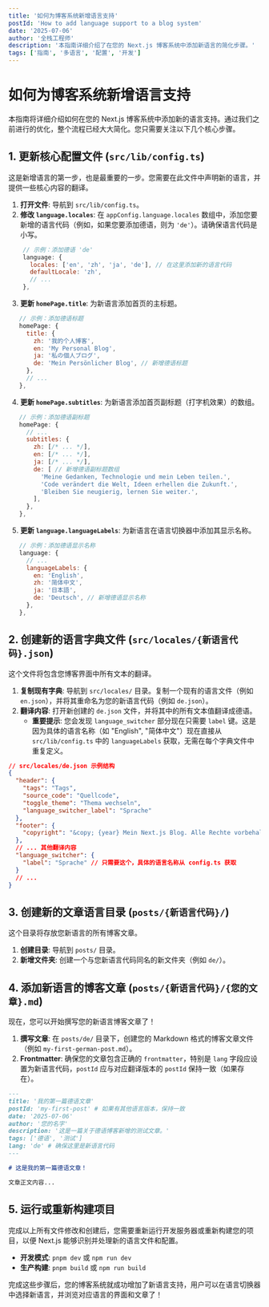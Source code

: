 ```yaml
---
title: '如何为博客系统新增语言支持'
postId: 'How to add language support to a blog system'
date: '2025-07-06'
author: '全栈工程师'
description: '本指南详细介绍了在您的 Next.js 博客系统中添加新语言的简化步骤。'
tags: ['指南', '多语言', '配置', '开发']
---
```


# 如何为博客系统新增语言支持

本指南将详细介绍如何在您的 Next.js 博客系统中添加新的语言支持。通过我们之前进行的优化，整个流程已经大大简化。您只需要关注以下几个核心步骤。

## 1. 更新核心配置文件 (`src/lib/config.ts`)

这是新增语言的第一步，也是最重要的一步。您需要在此文件中声明新的语言，并提供一些核心内容的翻译。

1. **打开文件**: 导航到 `src/lib/config.ts`。
2. **修改 `language.locales`**: 在 `appConfig.language.locales` 数组中，添加您要新增的语言代码（例如，如果您要添加德语，则为 `'de'`）。请确保语言代码是小写。

```javascript
    // 示例：添加德语 'de'
    language: {
      locales: ['en', 'zh', 'ja', 'de'], // 在这里添加新的语言代码
      defaultLocale: 'zh',
      // ...
    },
```

3. **更新 `homePage.title`**: 为新语言添加首页的主标题。

```javascript
   // 示例：添加德语标题
   homePage: {
     title: {
       zh: '我的个人博客',
       en: 'My Personal Blog',
       ja: '私の個人ブログ',
       de: 'Mein Persönlicher Blog', // 新增德语标题
     },
     // ...
   },
```

4. **更新 `homePage.subtitles`**: 为新语言添加首页副标题（打字机效果）的数组。

```javascript
   // 示例：添加德语副标题
   homePage: {
     // ...
     subtitles: {
       zh: [/* ... */],
       en: [/* ... */],
       ja: [/* ... */],
       de: [ // 新增德语副标题数组
         'Meine Gedanken, Technologie und mein Leben teilen.',
         'Code verändert die Welt, Ideen erhellen die Zukunft.',
         'Bleiben Sie neugierig, lernen Sie weiter.',
       ],
     },
   },
```

5. **更新 `language.languageLabels`**: 为新语言在语言切换器中添加其显示名称。

```javascript
   // 示例：添加德语显示名称
   language: {
     // ...
     languageLabels: {
       en: 'English',
       zh: '简体中文',
       ja: '日本語',
       de: 'Deutsch', // 新增德语显示名称
     },
   },
```

## 2. 创建新的语言字典文件 (`src/locales/{新语言代码}.json`)

这个文件将包含您博客界面中所有文本的翻译。

1. **复制现有字典**: 导航到 `src/locales/` 目录。复制一个现有的语言文件（例如 `en.json`），并将其重命名为您的新语言代码（例如 `de.json`）。
2. **翻译内容**: 打开新创建的 `de.json` 文件，并将其中的所有文本值翻译成德语。
   - **重要提示**: 您会发现 `language_switcher` 部分现在只需要 `label` 键。这是因为具体的语言名称（如 "English", "简体中文"）现在直接从 `src/lib/config.ts` 中的 `languageLabels` 获取，无需在每个字典文件中重复定义。

```json
// src/locales/de.json 示例结构
{
  "header": {
    "tags": "Tags",
    "source_code": "Quellcode",
    "toggle_theme": "Thema wechseln",
    "language_switcher_label": "Sprache"
  },
  "footer": {
    "copyright": "&copy; {year} Mein Next.js Blog. Alle Rechte vorbehalten."
  },
  // ... 其他翻译内容
  "language_switcher": {
    "label": "Sprache" // 只需要这个，具体的语言名称从 config.ts 获取
  }
  // ...
}
```

## 3. 创建新的文章语言目录 (`posts/{新语言代码}/`)

这个目录将存放您新语言的所有博客文章。

1. **创建目录**: 导航到 `posts/` 目录。
2. **新增文件夹**: 创建一个与您新语言代码同名的新文件夹（例如 `de/`）。

## 4. 添加新语言的博客文章 (`posts/{新语言代码}/{您的文章}.md`)

现在，您可以开始撰写您的新语言博客文章了！

1. **撰写文章**: 在 `posts/de/` 目录下，创建您的 Markdown 格式的博客文章文件（例如 `my-first-german-post.md`）。
2. **Frontmatter**: 确保您的文章包含正确的 `frontmatter`，特别是 `lang` 字段应设置为新语言代码，`postId` 应与对应翻译版本的 `postId` 保持一致（如果存在）。

```markdown
---
title: '我的第一篇德语文章'
postId: 'my-first-post' # 如果有其他语言版本，保持一致
date: '2025-07-06'
author: '您的名字'
description: '这是一篇关于德语博客新增的测试文章。'
tags: ['德语', '测试']
lang: 'de' # 确保这里是新语言代码
---

# 这是我的第一篇德语文章！

文章正文内容...
```

## 5. 运行或重新构建项目

完成以上所有文件修改和创建后，您需要重新运行开发服务器或重新构建您的项目，以便 Next.js 能够识别并处理新的语言文件和配置。

- **开发模式**: `pnpm dev` 或 `npm run dev`
- **生产构建**: `pnpm build` 或 `npm run build`

完成这些步骤后，您的博客系统就成功增加了新语言支持，用户可以在语言切换器中选择新语言，并浏览对应语言的界面和文章了！
